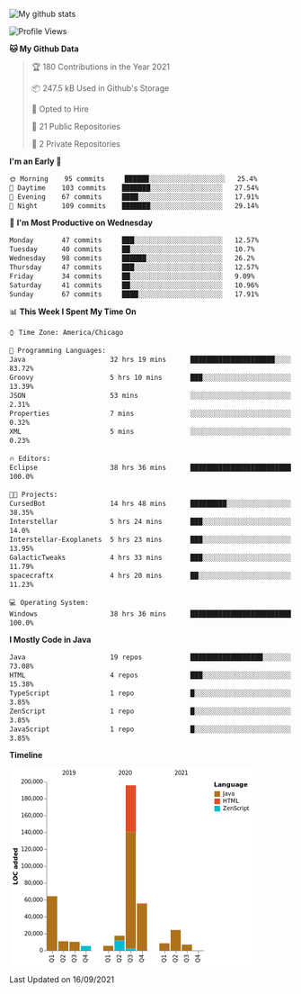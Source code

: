 ![My github stats](https://github-readme-stats.vercel.app/api?username=romvoid95&theme=gruvbox&include_all_commits=true&show_icons=true")

<!--START_SECTION:waka-->
![Profile Views](http://img.shields.io/badge/Profile%20Views-1-blue)

**🐱 My Github Data** 

> 🏆 180 Contributions in the Year 2021
 > 
> 📦 247.5 kB Used in Github's Storage 
 > 
> 💼 Opted to Hire
 > 
> 📜 21 Public Repositories 
 > 
> 🔑 2 Private Repositories  
 > 
**I'm an Early 🐤** 

```text
🌞 Morning    95 commits     ██████░░░░░░░░░░░░░░░░░░░   25.4% 
🌆 Daytime    103 commits    ███████░░░░░░░░░░░░░░░░░░   27.54% 
🌃 Evening    67 commits     ████░░░░░░░░░░░░░░░░░░░░░   17.91% 
🌙 Night      109 commits    ███████░░░░░░░░░░░░░░░░░░   29.14%

```
📅 **I'm Most Productive on Wednesday** 

```text
Monday       47 commits     ███░░░░░░░░░░░░░░░░░░░░░░   12.57% 
Tuesday      40 commits     ██░░░░░░░░░░░░░░░░░░░░░░░   10.7% 
Wednesday    98 commits     ██████░░░░░░░░░░░░░░░░░░░   26.2% 
Thursday     47 commits     ███░░░░░░░░░░░░░░░░░░░░░░   12.57% 
Friday       34 commits     ██░░░░░░░░░░░░░░░░░░░░░░░   9.09% 
Saturday     41 commits     ██░░░░░░░░░░░░░░░░░░░░░░░   10.96% 
Sunday       67 commits     ████░░░░░░░░░░░░░░░░░░░░░   17.91%

```


📊 **This Week I Spent My Time On** 

```text
⌚︎ Time Zone: America/Chicago

💬 Programming Languages: 
Java                     32 hrs 19 mins      █████████████████████░░░░   83.72% 
Groovy                   5 hrs 10 mins       ███░░░░░░░░░░░░░░░░░░░░░░   13.39% 
JSON                     53 mins             ░░░░░░░░░░░░░░░░░░░░░░░░░   2.31% 
Properties               7 mins              ░░░░░░░░░░░░░░░░░░░░░░░░░   0.32% 
XML                      5 mins              ░░░░░░░░░░░░░░░░░░░░░░░░░   0.23%

🔥 Editors: 
Eclipse                  38 hrs 36 mins      █████████████████████████   100.0%

🐱‍💻 Projects: 
CursedBot                14 hrs 48 mins      █████████░░░░░░░░░░░░░░░░   38.35% 
Interstellar             5 hrs 24 mins       ███░░░░░░░░░░░░░░░░░░░░░░   14.0% 
Interstellar-Exoplanets  5 hrs 23 mins       ███░░░░░░░░░░░░░░░░░░░░░░   13.95% 
GalacticTweaks           4 hrs 33 mins       ███░░░░░░░░░░░░░░░░░░░░░░   11.79% 
spacecraftx              4 hrs 20 mins       ██░░░░░░░░░░░░░░░░░░░░░░░   11.23%

💻 Operating System: 
Windows                  38 hrs 36 mins      █████████████████████████   100.0%

```

**I Mostly Code in Java** 

```text
Java                     19 repos            ██████████████████░░░░░░░   73.08% 
HTML                     4 repos             ███░░░░░░░░░░░░░░░░░░░░░░   15.38% 
TypeScript               1 repo              █░░░░░░░░░░░░░░░░░░░░░░░░   3.85% 
ZenScript                1 repo              █░░░░░░░░░░░░░░░░░░░░░░░░   3.85% 
JavaScript               1 repo              █░░░░░░░░░░░░░░░░░░░░░░░░   3.85%

```


**Timeline**

![Chart not found](https://raw.githubusercontent.com/ROMVoid95/ROMVoid95/master/charts/bar_graph.png) 


 Last Updated on 16/09/2021
<!--END_SECTION:waka-->
